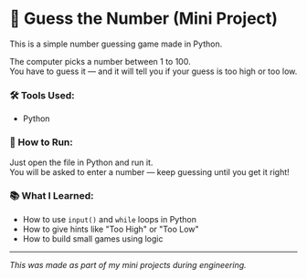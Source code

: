 # 🎲 Guess the Number (Mini Project)

This is a simple number guessing game made in Python.

The computer picks a number between 1 to 100.  
You have to guess it — and it will tell you if your guess is too high or too low.

### 🛠 Tools Used:
- Python

### 🚀 How to Run:
Just open the file in Python and run it.  
You will be asked to enter a number — keep guessing until you get it right!

### 📚 What I Learned:
- How to use `input()` and `while` loops in Python  
- How to give hints like "Too High" or "Too Low"  
- How to build small games using logic

---

*This was made as part of my mini projects during engineering.*  

